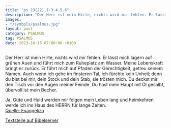 ```yaml
---
title: "ps 23(22),1-3.4.5.6"
description: "Der Herr ist mein Hirte, nichts wird mir fehlen. Er lässt mich lagern auf grünen Auen und führt mich zum Ruheplatz am Wasser. Meine Lebenskraft bringt er zurück. Er führt mich auf Pfaden der Gerechtigkeit, getreu seinem Namen.  Auch wenn ich gehe im finsteren Tal, ich fürchte kei...."
images:
- "/symbols/psalmus.jpg"
layout: post
category: PSALMUS
tag: PSALMUS
date: 2023-10-15 07:00:00 +0100
---
```

Der Herr ist mein Hirte, nichts wird mir fehlen.
Er lässt mich lagern auf grünen Auen und führt mich zum Ruheplatz am Wasser.
Meine Lebenskraft bringt er zurück. Er führt mich auf Pfaden der Gerechtigkeit, getreu seinem Namen. 
Auch wenn ich gehe im finsteren Tal, ich fürchte kein Unheil; denn du bist bei mir, dein Stock und dein Stab, sie trösten mich.<!--more--> 
Du deckst mir den Tisch vor den Augen meiner Feinde. Du hast mein Haupt mit Öl gesalbt, übervoll ist mein Becher. 

Ja, Güte und Huld werden mir folgen mein Leben lang und heimkehren werde ich ins Haus des HERRN für lange Zeiten.<br>
[Quelle: Evangelizo](https://evangeliumtagfuertag.org/DE/gospel)

[Textstelle auf Bibelserver](https://www.bibleserver.com/EU/ps23(22),1-3.4.5.6)

